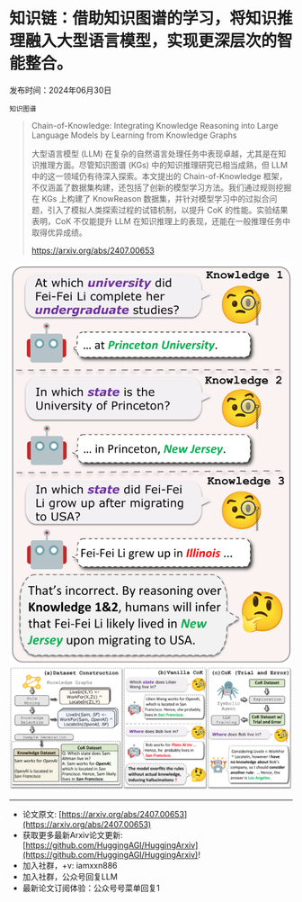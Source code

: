 # 知识链：借助知识图谱的学习，将知识推理融入大型语言模型，实现更深层次的智能整合。
发布时间：2024年06月30日

`知识图谱`
> Chain-of-Knowledge: Integrating Knowledge Reasoning into Large Language Models by Learning from Knowledge Graphs
>
> 大型语言模型 (LLM) 在复杂的自然语言处理任务中表现卓越，尤其是在知识推理方面。尽管知识图谱 (KGs) 中的知识推理研究已相当成熟，但 LLM 中的这一领域仍有待深入探索。本文提出的 Chain-of-Knowledge 框架，不仅涵盖了数据集构建，还包括了创新的模型学习方法。我们通过规则挖掘在 KGs 上构建了 KnowReason 数据集，并针对模型学习中的过拟合问题，引入了模拟人类探索过程的试错机制，以提升 CoK 的性能。实验结果表明，CoK 不仅能提升 LLM 在知识推理上的表现，还能在一般推理任务中取得优异成绩。
>
> https://arxiv.org/abs/2407.00653

![](https://raw.githubusercontent.com/HuggingAGI/HuggingArxiv/main/paper_images/2407.00653/x1.png)
![](https://raw.githubusercontent.com/HuggingAGI/HuggingArxiv/main/paper_images/2407.00653/x2.png)

<hr />

- 论文原文: [https://arxiv.org/abs/2407.00653](https://arxiv.org/abs/2407.00653)
- 获取更多最新Arxiv论文更新: [https://github.com/HuggingAGI/HuggingArxiv](https://github.com/HuggingAGI/HuggingArxiv)!
- 加入社群，+v: iamxxn886
- 加入社群，公众号回复LLM
- 最新论文订阅体验：公众号号菜单回复1